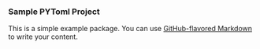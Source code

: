 ### Sample PYToml Project

This is a simple example package. You can use
[GitHub-flavored Markdown](https://guides.github.com/features/mastering-markdown/)
to write your content.